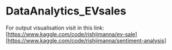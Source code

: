 # DataAnalytics_EVsales

For output visualisation visit in this link:
[https://www.kaggle.com/code/rishijmanna/ev-sale]
[https://www.kaggle.com/code/rishijmanna/sentiment-analysis]

